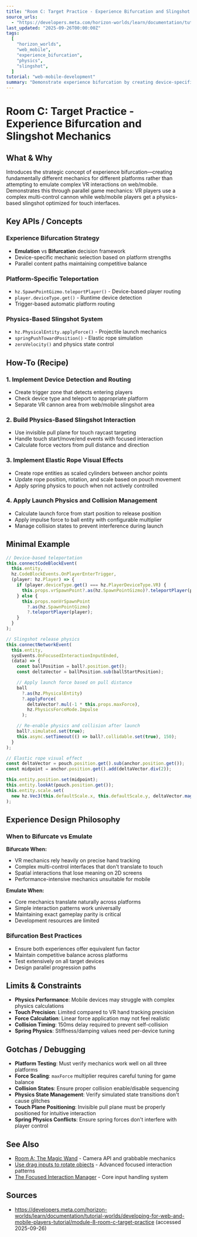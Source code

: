 ```yaml
---
title: "Room C: Target Practice - Experience Bifurcation and Slingshot Mechanics"
source_urls:
  - "https://developers.meta.com/horizon-worlds/learn/documentation/tutorial-worlds/developing-for-web-and-mobile-players-tutorial/module-8-room-c-target-practice"
last_updated: "2025-09-26T00:00:00Z"
tags:
  [
    "horizon_worlds",
    "web_mobile",
    "experience_bifurcation",
    "physics",
    "slingshot",
  ]
tutorial: "web-mobile-development"
summary: "Demonstrate experience bifurcation by creating device-specific mechanics: VR cannon vs web/mobile slingshot, showcasing when to diverge rather than emulate experiences."
---
```


# Room C: Target Practice - Experience Bifurcation and Slingshot Mechanics

## What & Why

Introduces the strategic concept of experience bifurcation—creating fundamentally different mechanics for different platforms rather than attempting to emulate complex VR interactions on web/mobile. Demonstrates this through parallel game mechanics: VR players use a complex multi-control cannon while web/mobile players get a physics-based slingshot optimized for touch interfaces.

## Key APIs / Concepts

### Experience Bifurcation Strategy

- **Emulation** vs **Bifurcation** decision framework
- Device-specific mechanic selection based on platform strengths
- Parallel content paths maintaining competitive balance

### Platform-Specific Teleportation

- `hz.SpawnPointGizmo.teleportPlayer()` - Device-based player routing
- `player.deviceType.get()` - Runtime device detection
- Trigger-based automatic platform routing

### Physics-Based Slingshot System

- `hz.PhysicalEntity.applyForce()` - Projectile launch mechanics
- `springPushTowardPosition()` - Elastic rope simulation
- `zeroVelocity()` and physics state control

## How-To (Recipe)

### 1. Implement Device Detection and Routing

- Create trigger zone that detects entering players
- Check device type and teleport to appropriate platform
- Separate VR cannon area from web/mobile slingshot area

### 2. Build Physics-Based Slingshot Interaction

- Use invisible pull plane for touch raycast targeting
- Handle touch start/move/end events with focused interaction
- Calculate force vectors from pull distance and direction

### 3. Implement Elastic Rope Visual Effects

- Create rope entities as scaled cylinders between anchor points
- Update rope position, rotation, and scale based on pouch movement
- Apply spring physics to pouch when not actively controlled

### 4. Apply Launch Physics and Collision Management

- Calculate launch force from start position to release position
- Apply impulse force to ball entity with configurable multiplier
- Manage collision states to prevent interference during launch

## Minimal Example

```typescript
// Device-based teleportation
this.connectCodeBlockEvent(
  this.entity,
  hz.CodeBlockEvents.OnPlayerEnterTrigger,
  (player: hz.Player) => {
    if (player.deviceType.get() === hz.PlayerDeviceType.VR) {
      this.props.vrSpawnPoint?.as(hz.SpawnPointGizmo)?.teleportPlayer(player);
    } else {
      this.props.nonVrSpawnPoint
        ?.as(hz.SpawnPointGizmo)
        ?.teleportPlayer(player);
    }
  }
);

// Slingshot release physics
this.connectNetworkEvent(
  this.entity,
  sysEvents.OnFocusedInteractionInputEnded,
  (data) => {
    const ballPosition = ball?.position.get();
    const deltaVector = ballPosition.sub(ballStartPosition);

    // Apply launch force based on pull distance
    ball
      ?.as(hz.PhysicalEntity)
      ?.applyForce(
        deltaVector?.mul(-1 * this.props.maxForce),
        hz.PhysicsForceMode.Impulse
      );

    // Re-enable physics and collision after launch
    ball?.simulated.set(true);
    this.async.setTimeout(() => ball?.collidable.set(true), 150);
  }
);

// Elastic rope visual effect
const deltaVector = pouch.position.get().sub(anchor.position.get());
const midpoint = anchor.position.get().add(deltaVector.div(2));

this.entity.position.set(midpoint);
this.entity.lookAt(pouch.position.get());
this.entity.scale.set(
  new hz.Vec3(this.defaultScale.x, this.defaultScale.y, deltaVector.magnitude())
);
```

## Experience Design Philosophy

### When to Bifurcate vs Emulate

**Bifurcate When:**

- VR mechanics rely heavily on precise hand tracking
- Complex multi-control interfaces that don't translate to touch
- Spatial interactions that lose meaning on 2D screens
- Performance-intensive mechanics unsuitable for mobile

**Emulate When:**

- Core mechanics translate naturally across platforms
- Simple interaction patterns work universally
- Maintaining exact gameplay parity is critical
- Development resources are limited

### Bifurcation Best Practices

- Ensure both experiences offer equivalent fun factor
- Maintain competitive balance across platforms
- Test extensively on all target devices
- Design parallel progression paths

## Limits & Constraints

- **Physics Performance**: Mobile devices may struggle with complex physics calculations
- **Touch Precision**: Limited compared to VR hand tracking precision
- **Force Calculation**: Linear force application may not feel realistic
- **Collision Timing**: 150ms delay required to prevent self-collision
- **Spring Physics**: Stiffness/damping values need per-device tuning

## Gotchas / Debugging

- **Platform Testing**: Must verify mechanics work well on all three platforms
- **Force Scaling**: `maxForce` multiplier requires careful tuning for game balance
- **Collision States**: Ensure proper collision enable/disable sequencing
- **Physics State Management**: Verify simulated state transitions don't cause glitches
- **Touch Plane Positioning**: Invisible pull plane must be properly positioned for intuitive interaction
- **Spring Physics Conflicts**: Ensure spring forces don't interfere with player control

## See Also

- [Room A: The Magic Wand](06-room-a-magic-wand.md) - Camera API and grabbable mechanics
- [Use drag inputs to rotate objects](07b-drag-inputs-rotate-objects.md) - Advanced focused interaction patterns
- [The Focused Interaction Manager](07a-focused-interaction-manager.md) - Core input handling system

## Sources

- https://developers.meta.com/horizon-worlds/learn/documentation/tutorial-worlds/developing-for-web-and-mobile-players-tutorial/module-8-room-c-target-practice (accessed 2025-09-26)
